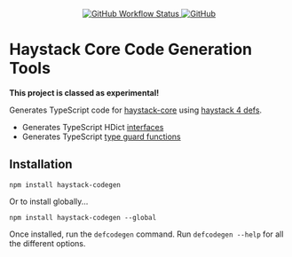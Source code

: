 <p align="center">
  <a href="https://github.com/j2inn/haystack-codegen/actions/workflows/master-push.yaml">
    <img alt="GitHub Workflow Status" src="https://img.shields.io/github/workflow/status/j2inn/haystack-codegen/Master%20push" />
  </a>

  <a href="https://github.com/j2inn/haystack-codegen/blob/master/LICENSE">
    <img alt="GitHub" src="https://img.shields.io/github/license/j2inn/haystack-codegen" />
	</a>
</p>

# Haystack Core Code Generation Tools

**This project is classed as experimental!**

Generates TypeScript code for [haystack-core](https://github.com/j2inn/haystack-codegen) using [haystack 4 defs](https://project-haystack.dev/doc/docHaystack/Defs).

* Generates TypeScript HDict [interfaces](https://www.typescriptlang.org/docs/handbook/2/objects.html)
* Generates TypeScript [type guard functions](https://www.typescriptlang.org/docs/handbook/2/types-from-types.html)

## Installation

```
npm install haystack-codegen
```

Or to install globally...

```
npm install haystack-codegen --global
```

Once installed, run the `defcodegen` command. Run `defcodegen --help` for all the different options.